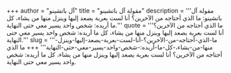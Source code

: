 +++
author = "آل باتشينو"
title = "مقولة آل باتشينو"
description = '''مقولة آل باتشينو: ما الذي أحتاجه من الآخرين؟ أنا لست بعربة يصعد إليها وينزل منها من يشاء، كل ما أريده: شخص واحد يسير معي حتى النهاية.'''
quote = '''ما الذي أحتاجه من الآخرين؟ أنا لست بعربة يصعد إليها وينزل منها من يشاء، كل ما أريده: شخص واحد يسير معي حتى النهاية.'''
slug = '''ما-الذي-أحتاجه-من-الآخرين؟-أنا-لست-بعربة-يصعد-إليها-وينزل-منها-من-يشاء،-كل-ما-أريده:-شخص-واحد-يسير-معي-حتى-النهاية'''
+++
ما الذي أحتاجه من الآخرين؟ أنا لست بعربة يصعد إليها وينزل منها من يشاء، كل ما أريده: شخص واحد يسير معي حتى النهاية.
